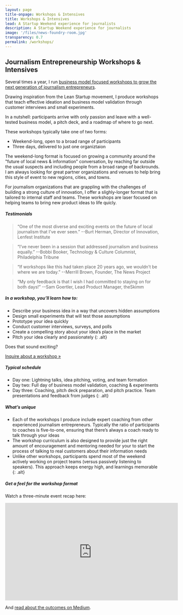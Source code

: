 ```yaml
---
layout: page
title-onpage: Workshops & Intensives
title: Workshops & Intensives
lead: A Startup Weekend experience for journalists
description: A Startup Weekend experience for journalists
image: '/files/news-foundry-room.jpg'
transparency: 0.7
permalink: /workshops/
---
```

## Journalism Entrepreneurship Workshops & Intensives

Several times a year, I run [business model focused workshops to grow the next generation of journalism entrepreneurs](https://newsfoundry.org/).

Drawing inspiration from the Lean Startup movement, I produce workshops that teach effective ideation and business model validation through customer interviews and small experiments.

In a nutshell: participants arrive with only passion and leave with a well-tested business model, a pitch deck, and a roadmap of where to go next.

These workshops typically take one of two forms:
* Weekend-long, open to a broad range of participants
* Three days, delivered to just one organiztaion

The weekend-long format is focused on growing a community around the "future of local news & information" conversation, by reaching far outside the usual suspects and including people from a broad range of backrounds. I am always looking for great partner organizations and venues to help bring this style of event to new regions, cities, and towns.

For journalism organizations that are grappling with the challenges of building a strong culture of innovation, I offer a slighly-longer format that is tailored to internal staff and teams. These workshops are laser focused on helping teams to bring new product ideas to life quicly.


##### Testimonials

> “One of the most diverse and exciting events on the future of local journalism that I’ve ever seen.” --Burt Herman, Director of Innovation, Lenfest Institute

> “I’ve never been in a session that addressed journalism and business equally.” --Bobbi Booker, Technology & Culture Columnist, Philadelphia Tribune

> “If workshops like this had taken place 20 years ago, we wouldn’t be where we are today.” --Merrill Brown, Founder, The News Project

> “My only feedback is that I wish I had committed to staying on for both days!” --Sam Goertler, Lead Product Manager, theSkimm

##### In a workshop, you’ll learn how to:
* Describe your business idea in a way that uncovers hidden assumptions
* Design small experiments that will test those assumptions
* Prototype your idea quickly
* Conduct customer interviews, surveys, and polls
* Create a compelling story about your idea’s place in the market
* Pitch your idea clearly and passionately
{: .alt}

Does that sound exciting? 

<a href="/contact" class="button secondary">Inquire about a workshop &raquo;</a>

##### Typical schedule
* Day one: Lightning talks, idea pitching, voting, and team formation
* Day two: Full day of business model validation, coaching & experiments
* Day three: Coaching, pitch deck preparation, and pitch practice. Team presentations and feedback from judges
{: .alt}

##### What’s unique
* Each of the workshops I produce include expert coaching from other experienced journalism entrepreneurs. Typically the ratio of participants to coaches is five-to-one, ensuring that there’s always a coach ready to talk through your ideas
* The workshop curriculum is also designed to provide just the right amount of encouragement and mentoring needed for your to start the process of talking to real customers about their information needs
* Unlike other workshops, participants spend most of the weekend actively working on project teams (versus passively listening to speakers). This approach keeps energy high, and learnings memorable
{: .alt}

##### Get a feel for the workshop format

Watch a three-minute event recap here:
<div class="video-container"><iframe width="560" height="315" src="https://www.youtube.com/embed/sK7pS9XyIzE" frameborder="0" allow="accelerometer; autoplay; encrypted-media; gyroscope; picture-in-picture" allowfullscreen></iframe></div>

And [read about the outcomes on Medium](https://medium.com/newsfoundry/how-to-change-the-business-of-journalism-news-foundry-launches-66159ed9045a).
